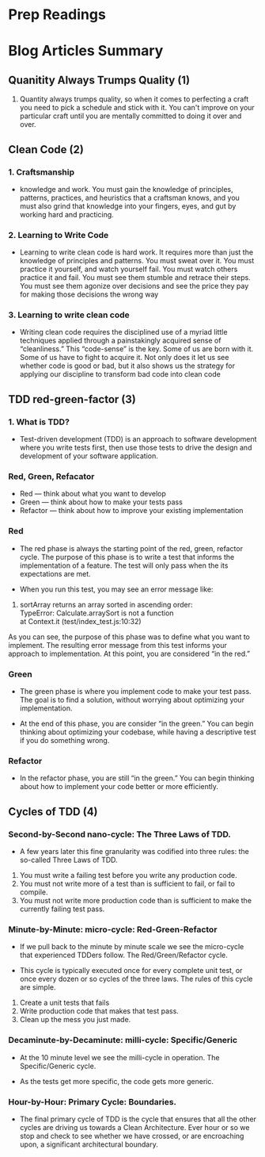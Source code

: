 # Prep Readings

# Blog Articles Summary

## Quanitity Always Trumps Quality (1)

1. Quantity always trumps quality, so when it comes to perfecting a craft you need to pick a schedule and stick with it. You can't improve on your particular craft until you are mentally committed to doing it over and over.

## Clean Code (2)

### 1. Craftsmanship

- knowledge and work. You must gain
  the knowledge of principles, patterns, practices, and heuristics that a craftsman knows, and
  you must also grind that knowledge into your fingers, eyes, and gut by working hard and
  practicing.

### 2. Learning to Write Code

- Learning to write clean code is hard work. It requires more than just the knowledge of
  principles and patterns. You must sweat over it. You must practice it yourself, and watch
  yourself fail. You must watch others practice it and fail. You must see them stumble and
  retrace their steps. You must see them agonize over decisions and see the price they pay for
  making those decisions the wrong way

### 3. Learning to write clean code

- Writing clean code requires the disciplined use of a myriad little techniques applied
  through a painstakingly acquired sense of “cleanliness.” This “code-sense” is the key.
  Some of us are born with it. Some of us have to fight to acquire it. Not only does it let us
  see whether code is good or bad, but it also shows us the strategy for applying our discipline to transform bad code into clean code

## TDD red-green-factor (3)

### 1. What is TDD?

- Test-driven development (TDD) is an approach to software development where you write tests first, then use those tests to drive the design and development of your software application.

### Red, Green, Refacator

- Red — think about what you want to develop
- Green — think about how to make your tests pass
- Refactor — think about how to improve your existing implementation

### Red

- The red phase is always the starting point of the red, green, refactor cycle. The purpose of this phase is to write a test that informs the implementation of a feature. The test will only pass when the its expectations are met.

- When you run this test, you may see an error message like:

1. sortArray returns an array sorted in ascending order:  
   TypeError: Calculate.arraySort is not a function  
   at Context.it (test/index_test.js:10:32)

As you can see, the purpose of this phase was to define what you want to implement. The resulting error message from this test informs your approach to implementation. At this point, you are considered “in the red.”

### Green

- The green phase is where you implement code to make your test pass. The goal is to find a solution, without worrying about optimizing your implementation.

- At the end of this phase, you are consider “in the green.” You can begin thinking about optimizing your codebase, while having a descriptive test if you do something wrong.

### Refactor

- In the refactor phase, you are still “in the green.” You can begin thinking about how to implement your code better or more efficiently.

## Cycles of TDD (4)

### Second-by-Second nano-cycle: The Three Laws of TDD.

- A few years later this fine granularity was codified into three rules: the so-called Three Laws of TDD.

1. You must write a failing test before you write any production code.
1. You must not write more of a test than is sufficient to fail, or fail to compile.
1. You must not write more production code than is sufficient to make the currently failing test pass.

### Minute-by-Minute: micro-cycle: Red-Green-Refactor

- If we pull back to the minute by minute scale we see the micro-cycle that experienced TDDers follow. The Red/Green/Refactor cycle.

- This cycle is typically executed once for every complete unit test, or once every dozen or so cycles of the three laws. The rules of this cycle are simple.

1. Create a unit tests that fails
1. Write production code that makes that test pass.
1. Clean up the mess you just made.

### Decaminute-by-Decaminute: milli-cycle: Specific/Generic

- At the 10 minute level we see the milli-cycle in operation. The Specific/Generic cycle.

- As the tests get more specific, the code gets more generic.

### Hour-by-Hour: Primary Cycle: Boundaries.

- The final primary cycle of TDD is the cycle that ensures that all the other cycles are driving us towards a Clean Architecture. Ever hour or so we stop and check to see whether we have crossed, or are encroaching upon, a significant architectural boundary.
